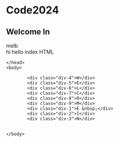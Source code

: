 # Code2024
## Welcome In
melb <br/> hi hello
index HTML
<html>
    <head>
        <title>
            Codewords
        </title>
    <style>
       
body {font-family: 'Times New Roman', Times, serif;
background-color: coral;
background-repeat: no-repeat;
background-size: cover;
background-position: center;
margin-top: 40px;
line-height: 50px;
}
.div-4 {text-align: left;
    font-size: 50px;}

.div-5 {text-align: left;
margin-left: 150px;
font-size: 50px;}

.div-6 {text-align: left;
    margin-left: 300px;
    font-size: 50px;}

.div-7{text-align: left;
     margin-left: 450px;
     font-size: 50px;}

     .div-8 {text-align: left;
        margin-left: 600px;
        font-size: 50px;}

        .div-9 {text-align: center;
            font-size: 50px;}

            h6 {text-align: right;
                margin-right: 450px;
                font-size: 50px;}

.div-1 {text-align: right;
    margin-right: 600px;
    font-size: 50px;}

.div-2 {text-align: right;
    margin-right:250px;
    font-size: 50px;}

.div-3 {text-align: right;
    margin-right: 100px;
    font-size: 50px;
}
   
   </style>
 
    </head>
    <body>
        
            <div class="div-4">W</div>
            <div class="div-5">E</div>
            <div class="div-6">L</div>
            <div class="div-7">C</div>
            <div class="div-8">O</div>
            <div class="div-9">M</div>
            <div class="div-1">E &nbsp;</div>
            <div class="div-2">I</div>
            <div class="div-3">N</div>

        
    </body>
</html>
